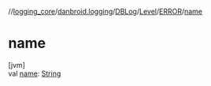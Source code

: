 //[logging_core](../../../../../index.md)/[danbroid.logging](../../../index.md)/[DBLog](../../index.md)/[Level](../index.md)/[ERROR](index.md)/[name](name.md)

# name

[jvm]\
val [name](name.md): [String](https://kotlinlang.org/api/latest/jvm/stdlib/kotlin/-string/index.html)
